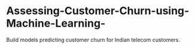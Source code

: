 # Assessing-Customer-Churn-using-Machine-Learning-
Build models predicting customer churn for Indian telecom customers.
